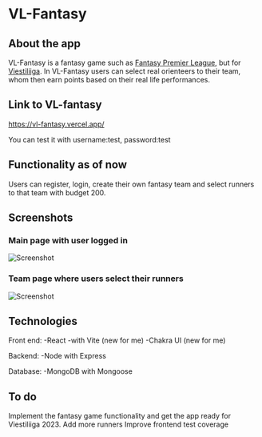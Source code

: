 # VL-Fantasy

## About the app

VL-Fantasy is a fantasy game such as [Fantasy Premier League](https://fantasy.premierleague.com/), but for [Viestiliiga](https://www.viestiliiga.fi/).
In VL-Fantasy users can select real orienteers to their team, whom then earn points based on their real life performances.

## Link to VL-fantasy

https://vl-fantasy.vercel.app/

You can test it with username:test, password:test

## Functionality as of now

Users can register, login, create their own fantasy team and select runners to that team with budget 200.

## Screenshots

### Main page with user logged in

![Screenshot](https://am3pap007files.storage.live.com/y4mJKN2_Ao8dBzpst06P1-FVFiOJt1RXhvSvIVYIf_0sN-m6Kik_gdES9USjV4FdQ1Ibskw2hwB2W6zRLXwq5HO1tQy0z4puKS8Q2oWyaphRKGqyVzozCSg_TqOlpsOzYHzMqS_dWkh5aReEJ0wKSZndthrCk1UD2J1bc0By_n3KYqwfLYwUP4mRcs5Uv3bwYdX?width=2560&height=1371&cropmode=none)

### Team page where users select their runners

![Screenshot](https://am3pap007files.storage.live.com/y4mIFWeiZdRKyZJb2N3JJiBCDU6LLOkNgqFAL9a-eRXRNAXNTrtz6QqoFh9JQ04qp80p2BT_HAMBGsEN0Huzxw2MlbC1zJsuUSw4_WKFzEM1wlnGaqZUs8Lzc7FsccckywlI7J6FahCPZIOLg4QPfqGrgMjWsMBBGNeQaNpG-tCPQOw_-z6H_YVrrRU3VvzsYkU?width=2560&height=1367&cropmode=none)

## Technologies

Front end:
-React
-with Vite (new for me)
-Chakra UI (new for me)

Backend:
-Node with Express

Database:
-MongoDB with Mongoose

## To do

Implement the fantasy game functionality and get the app ready for Viestiliiga 2023.
Add more runners
Improve frontend test coverage
